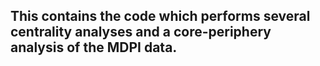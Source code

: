 ## This contains the code which performs several centrality analyses and a core-periphery analysis of the MDPI data.
